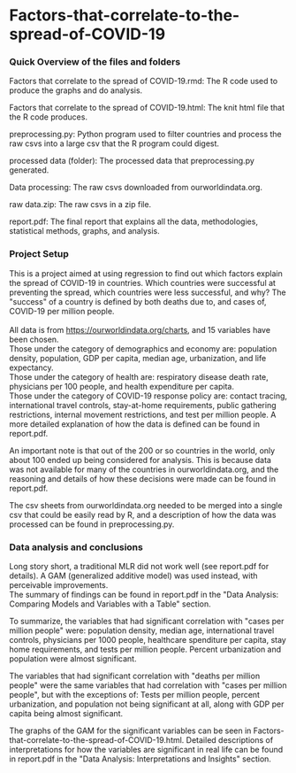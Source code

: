 # Factors-that-correlate-to-the-spread-of-COVID-19

### Quick Overview of the files and folders

Factors that correlate to the spread of COVID-19.rmd: The R code used to produce the graphs and do analysis. 

Factors that correlate to the spread of COVID-19.html: The knit html file that the R code produces.  

preprocessing.py: Python program used to filter countries and process the raw csvs into a large csv that the R program could digest. 

processed data (folder): The processed data that preprocessing.py generated. 

Data processing: The raw csvs downloaded from ourworldindata.org. 

raw data.zip: The raw csvs in a zip file. 

report.pdf: The final report that explains all the data, methodologies, statistical methods, graphs, and analysis.  

### Project Setup

This is a project aimed at using regression to find out which factors explain the spread of COVID-19 in countries.
Which countries were successful at preventing the spread, which countries were less successful, and why?
The "success" of a country is defined by both deaths due to, and cases of, COVID-19 per million people.
<br/><br/>
All data is from https://ourworldindata.org/charts, and 15 variables have been chosen.  
Those under the category of demographics and economy are: population density, population, GDP per capita, median age, urbanization, and life expectancy.  
Those under the category of health are: respiratory disease death rate, physicians per 100 people, and health expenditure per capita.  
Those under the category of COVID-19 response policy are: contact tracing, international travel controls, stay-at-home requirements, public gathering restrictions,
internal movement restrictions, and test per million people.
A more detailed explanation of how the data is defined can be found in report.pdf.  

An important note is that out of the 200 or so countries in the world, only about 100 ended up being considered for analysis.
This is because data was not available for many of the countries in ourworldindata.org, and the reasoning and details of how these decisions were made can be found in report.pdf.  

The csv sheets from ourworldindata.org needed to be merged into a single csv that could be easily read by R,
and a description of how the data was processed can be found in preprocessing.py.  

### Data analysis and conclusions

Long story short, a traditional MLR did not work well (see report.pdf for details). A GAM (generalized additive model) was used instead, with perceivable improvements.  
The summary of findings can be found in report.pdf in the "Data Analysis: Comparing Models and Variables with a Table" section.  

To summarize, the variables that had significant correlation with "cases per million people" were: population density, median age, international travel controls,
physicians per 1000 people, healthcare spenditure per capita, stay home requirements, and tests per million people. Percent urbanization and population were almost significant.  

The variables that had significant correlation with "deaths per million people" were the same variables that had correlation with "cases per million people", but
with the exceptions of: Tests per million people, percent urbanization, and population not being significant at all, along with GDP per capita being almost significant.  

The graphs of the GAM for the significant variables can be seen in Factors-that-correlate-to-the-spread-of-COVID-19.html. 
Detailed descriptions of interpretations for how the variables are significant in real life can be found in report.pdf in the "Data Analysis: Interpretations and Insights" section.
